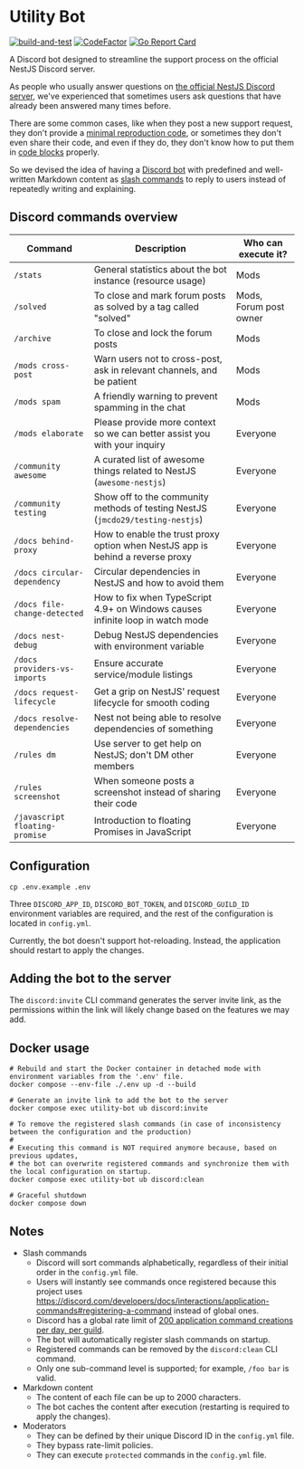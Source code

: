 # Utility Bot

[![build-and-test](https://github.com/nestjs-discord/utility-bot/actions/workflows/build-and-test.yaml/badge.svg)](https://github.com/nestjs-discord/utility-bot/actions/workflows/build-and-test.yaml)
[![CodeFactor](https://www.codefactor.io/repository/github/nestjs-discord/utility-bot/badge/main)](https://www.codefactor.io/repository/github/nestjs-discord/utility-bot/overview/main)
[![Go Report Card](https://goreportcard.com/badge/github.com/nestjs-discord/utility-bot)](https://goreportcard.com/report/github.com/nestjs-discord/utility-bot)

A Discord bot designed to streamline the support process on the official NestJS Discord server.

As people who usually answer questions on [the official NestJS Discord server](https://discord.gg/nestjs), we've experienced that sometimes users ask questions that have already been answered many times before.

There are some common cases, like when they post a new support request, they don't provide a [minimal reproduction code](https://minimum-reproduction.wtf/), or sometimes they don't even share their code, and even if they do, they don't know how to put them in [code blocks](https://gist.github.com/matthewzring/9f7bbfd102003963f9be7dbcf7d40e51#code-blocks) properly.

So we devised the idea of having a [Discord bot](https://discord.com/developers/docs/intro#bots-and-apps) with predefined and well-written Markdown content as [slash commands](https://discord.com/developers/docs/interactions/application-commands) to reply to users instead of repeatedly writing and explaining.

## Discord commands overview

| Command                        | Description                                                                    | Who can execute it?    |
|--------------------------------|--------------------------------------------------------------------------------|------------------------|
| `/stats`                       | General statistics about the bot instance (resource usage)                     | Mods                   |
| `/solved`                      | To close and mark forum posts as solved by a tag called "solved"               | Mods, Forum post owner |
| `/archive`                     | To close and lock the forum posts                                              | Mods                   |
| `/mods cross-post`             | Warn users not to cross-post, ask in relevant channels, and be patient         | Mods                   |
| `/mods spam`                   | A friendly warning to prevent spamming in the chat                             | Mods                   |
| `/mods elaborate`              | Please provide more context so we can better assist you with your inquiry      | Everyone               |
| `/community awesome`           | A curated list of awesome things related to NestJS (`awesome-nestjs`)          | Everyone               |
| `/community testing`           | Show off to the community methods of testing NestJS (`jmcdo29/testing-nestjs`) | Everyone               |
| `/docs behind-proxy`           | How to enable the trust proxy option when NestJS app is behind a reverse proxy | Everyone               |
| `/docs circular-dependency`    | Circular dependencies in NestJS and how to avoid them                          | Everyone               |
| `/docs file-change-detected`   | How to fix when TypeScript 4.9+ on Windows causes infinite loop in watch mode  | Everyone               |
| `/docs nest-debug`             | Debug NestJS dependencies with environment variable                            | Everyone               |
| `/docs providers-vs-imports`   | Ensure accurate service/module listings                                        | Everyone               |
| `/docs request-lifecycle`      | Get a grip on NestJS' request lifecycle for smooth coding                      | Everyone               |
| `/docs resolve-dependencies`   | Nest not being able to resolve dependencies of something                       | Everyone               |
| `/rules dm`                    | Use server to get help on NestJS; don't DM other members                       | Everyone               |
| `/rules screenshot`            | When someone posts a screenshot instead of sharing their code                  | Everyone               |
| `/javascript floating-promise` | Introduction to floating Promises in JavaScript                                | Everyone               |

## Configuration

```shell
cp .env.example .env
```

Three `DISCORD_APP_ID`, `DISCORD_BOT_TOKEN`, and `DISCORD_GUILD_ID` environment variables are required, and the rest of
the configuration is located in `config.yml`.

Currently, the bot doesn't support hot-reloading. Instead, the application should restart to apply the changes.

## Adding the bot to the server

The `discord:invite` CLI command generates the server invite link,
as the permissions within the link will likely change based on the features we may add.

## Docker usage

```shell
# Rebuild and start the Docker container in detached mode with environment variables from the '.env' file.
docker compose --env-file ./.env up -d --build

# Generate an invite link to add the bot to the server
docker compose exec utility-bot ub discord:invite

# To remove the registered slash commands (in case of inconsistency between the configuration and the production)
#
# Executing this command is NOT required anymore because, based on previous updates,
# the bot can overwrite registered commands and synchronize them with the local configuration on startup.
docker compose exec utility-bot ub discord:clean

# Graceful shutdown
docker compose down
```

## Notes

- Slash commands
  - Discord will sort commands alphabetically, regardless of their initial order in the `config.yml` file.
  - Users will instantly see commands once registered because this project uses https://discord.com/developers/docs/interactions/application-commands#registering-a-command instead of global ones.
  - Discord has a global rate limit of [200 application command creations per day, per guild](https://discord.com/developers/docs/interactions/application-commands#registering-a-command).
  - The bot will automatically register slash commands on startup.
  - Registered commands can be removed by the `discord:clean` CLI command.
  - Only one sub-command level is supported; for example, `/foo bar` is valid.
- Markdown content
  - The content of each file can be up to 2000 characters.
  - The bot caches the content after execution (restarting is required to apply the changes).
- Moderators
  - They can be defined by their unique Discord ID in the `config.yml` file.
  - They bypass rate-limit policies.
  - They can execute `protected` commands in the `config.yml` file.
